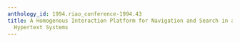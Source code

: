 ```yaml
---
anthology_id: 1994.riao_conference-1994.43
title: A Homogenous Interaction Platform for Navigation and Search in and from Open
  Hypertext Systems
---
```

